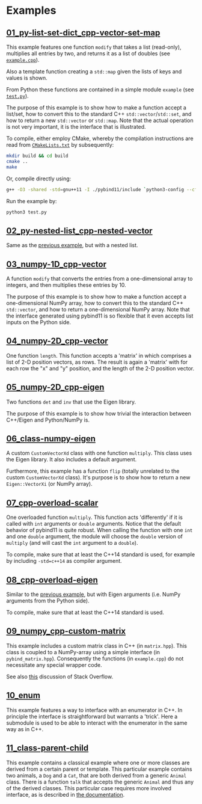# Examples

## [01_py-list-set-dict_cpp-vector-set-map](01_py-list-set-dict_cpp-vector-set-map)

This example features one function `modify` that takes a list (read-only), multiplies all entries by two, and returns it as a list of doubles (see [`example.cpp`](01_py-list-set-dict_cpp-vector-set-map/example.cpp)).

Also a template function creating a `std::map` given the lists of keys and values is shown.

From Python these functions are contained in a simple module `example` (see [`test.py`](01_py-list_cpp-vector/test.py)).

The purpose of this example is to show how to make a function accept a list/set, how to convert this to the standard C++ `std::vector`/`std::set`, and how to return a new `std::vector` or `std::map`. Note that the actual operation is not very important, it is the interface that is illustrated.

To compile, either employ CMake, whereby the compilation instructions are read from [`CMakeLists.txt`](01_py-list-set-dict_cpp-vector-set-map/CMakeLists.txt) by subsequently:

```bash
mkdir build && cd build
cmake ..
make
```

Or, compile directly using:

```bash
g++ -O3 -shared -std=gnu++11 -I ./pybind11/include `python3-config --cflags --ldflags --libs` example.cpp -o example.so -fPIC
```

Run the example by:

```bash
python3 test.py
```

## [02_py-nested-list_cpp-nested-vector](02_py-nested-list_cpp-nested-vector)

Same as the [previous example](#01_py-list-set-dict_cpp-vector-set-map), but with a nested list.

## [03_numpy-1D_cpp-vector](03_numpy-1D_cpp-vector)

A function `modify` that converts the entries from a one-dimensional array to integers, and then multiplies these entries by 10.

The purpose of this example is to show how to make a function accept a one-dimensional NumPy array, how to convert this to the standard C++ `std::vector`, and how to return a one-dimensional NumPy array. Note that the interface generated using pybind11 is so flexible that it even accepts list inputs on the Python side.

## [04_numpy-2D_cpp-vector](04_numpy-2D_cpp-vector)

One function `length`. This function accepts a 'matrix' in which comprises a list of 2-D position vectors, as rows. The result is again a 'matrix' with for each row the "x" and "y" position, and the length of the 2-D position vector.

## [05_numpy-2D_cpp-eigen](05_numpy-2D_cpp-eigen)

Two functions `det` and `inv` that use the Eigen library. 

The purpose of this example is to show how trivial the interaction between C++/Eigen and Python/NumPy is.

## [06_class-numpy-eigen](06_class-numpy-eigen)

A custom `CustomVectorXd` class with one function `multiply`. This class uses the Eigen library. It also includes a default argument.

Furthermore, this example has a function `flip` (totally unrelated to the custom `CustomVectorXd` class). It's purpose is to show how to return a new `Eigen::VectorXi` (or NumPy array).

## [07_cpp-overload-scalar](07_cpp-overload-scalar)

One overloaded function `multiply`. This function acts 'differently' if it is called with `int` arguments or `double` arguments. Notice that the default behavior of pybind11 is quite robust. When calling the function with one `int` and one `double` argument, the module will choose the `double` version of `multiply` (and will cast the `int` argument to a `double`).

To compile, make sure that at least the C++14 standard is used, for example by including `-std=c++14` as compiler argument.

## [08_cpp-overload-eigen](08_cpp-overload-eigen)

Similar to the [previous example](#08cpp-overload-eigen), but with Eigen arguments (i.e. NumPy arguments from the Python side).

To compile, make sure that at least the C++14 standard is used.

## [09_numpy_cpp-custom-matrix](09_numpy_cpp-custom-matrix)

This example includes a custom matrix class in C++ (in `matrix.hpp`). This class is coupled to a NumPy-array using a simple interface (in `pybind_matrix.hpp`). Consequently the functions (in `example.cpp`) do not necessitate any special wrapper code.

See also [this](https://stackoverflow.com/questions/42645228/cast-numpy-array-to-from-custom-c-matrix-class-using-pybind11) discussion of Stack Overflow.

## [10_enum](10_enum)

This example features a way to interface with an enumerator in C++. In principle the interface is straightforward but warrants a 'trick'. Here a submodule is used to be able to interact with the enumerator in the same way as in C++.

## [11_class-parent-child](11_class-parent-child)

This example contains a classical example where one or more classes are derived from a certain parent or template. This particular example contains two animals, a `Dog` and a `Cat`, that are both derived from a generic `Animal` class. There is a function `talk` that accepts the generic `Animal` and thus any of the derived classes. 
This particular case requires more involved interface, as is described in [the documentation](https://pybind11.readthedocs.io/en/stable/advanced/classes.html).
